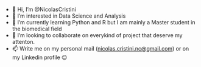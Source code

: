 - 👋 Hi, I’m @NicolasCristini
- 👀 I’m interested in Data Science and Analysis
- 🌱 I’m currently learning Python and R but I am mainly a Master student in the biomedical field
- 💞️ I’m looking to collaborate on everykind of project that deserve my attenton. 
- 📫  Write me on my personal mail (nicolas.cristini.nc@gmail.com) or on my Linkedin profile 😉

<!---
NicolasCristini/NicolasCristini is a ✨ special ✨ repository because its `README.md` (this file) appears on your GitHub profile.
You can click the Preview link to take a look at your changes.
--->
